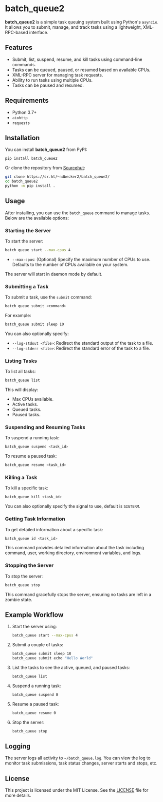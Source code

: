 # batch_queue2

**batch_queue2** is a simple task queuing system built using Python's `asyncio`. It allows you to submit, manage, and track tasks using a lightweight, XML-RPC-based interface.

## Features
- Submit, list, suspend, resume, and kill tasks using command-line commands.
- Tasks can be queued, paused, or resumed based on available CPUs.
- XML-RPC server for managing task requests.
- Ability to run tasks using multiple CPUs.
- Tasks can be paused and resumed.

## Requirements
- Python 3.7+
- `aiohttp`
- `requests`

## Installation
You can install **batch_queue2** from PyPI:

```sh
pip install batch_queue2
```

Or clone the repository from [Sourcehut](https://sr.ht/~ndbecker2/batch_queue2/):

```sh
git clone https://sr.ht/~ndbecker2/batch_queue2/
cd batch_queue2
python -m pip install .
```

## Usage

After installing, you can use the `batch_queue` command to manage tasks. Below are the available options:

### Starting the Server
To start the server:

```sh
batch_queue start --max-cpus 4
```

- `--max-cpus`: (Optional) Specify the maximum number of CPUs to use. Defaults to the number of CPUs available on your system.

The server will start in daemon mode by default.

### Submitting a Task
To submit a task, use the `submit` command:

```sh
batch_queue submit <command>
```
For example:

```sh
batch_queue submit sleep 10
```

You can also optionally specify:
- `--log-stdout <file>`: Redirect the standard output of the task to a file.
- `--log-stderr <file>`: Redirect the standard error of the task to a file.

### Listing Tasks
To list all tasks:

```sh
batch_queue list
```
This will display:
- Max CPUs available.
- Active tasks.
- Queued tasks.
- Paused tasks.

### Suspending and Resuming Tasks
To suspend a running task:

```sh
batch_queue suspend <task_id>
```

To resume a paused task:

```sh
batch_queue resume <task_id>
```

### Killing a Task
To kill a specific task:

```sh
batch_queue kill <task_id>
```
You can also optionally specify the signal to use, default is `SIGTERM`.

### Getting Task Information
To get detailed information about a specific task:

```sh
batch_queue id <task_id>
```
This command provides detailed information about the task including command, user, working directory, environment variables, and logs.

### Stopping the Server
To stop the server:

```sh
batch_queue stop
```
This command gracefully stops the server, ensuring no tasks are left in a zombie state.

## Example Workflow
1. Start the server using:
   ```sh
   batch_queue start --max-cpus 4
   ```

2. Submit a couple of tasks:
   ```sh
   batch_queue submit sleep 10
   batch_queue submit echo "Hello World"
   ```

3. List the tasks to see the active, queued, and paused tasks:
   ```sh
   batch_queue list
   ```

4. Suspend a running task:
   ```sh
   batch_queue suspend 0
   ```

5. Resume a paused task:
   ```sh
   batch_queue resume 0
   ```

6. Stop the server:
   ```sh
   batch_queue stop
   ```

## Logging
The server logs all activity to `~/batch_queue.log`. You can view the log to monitor task submissions, task status changes, server starts and stops, etc.

## License
This project is licensed under the MIT License. See the [LICENSE](LICENSE) file for more details.

